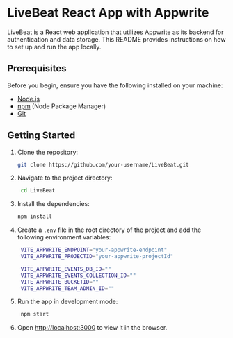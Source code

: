 # LiveBeat React App with Appwrite

LiveBeat is a React web application that utilizes Appwrite as its backend for authentication and data storage. This README provides instructions on how to set up and run the app locally.

## Prerequisites

Before you begin, ensure you have the following installed on your machine:

- [Node.js](https://nodejs.org/)
- [npm](https://www.npmjs.com/) (Node Package Manager)
- [Git](https://git-scm.com/)

## Getting Started

1. Clone the repository:

   ```bash
   git clone https://github.com/your-username/LiveBeat.git
   ```

2. Navigate to the project directory:

   ```bash
    cd LiveBeat
   ```

3. Install the dependencies:

   ```bash
   npm install
   ```

4. Create a `.env` file in the root directory of the project and add the following environment variables:

   ```bash
    VITE_APPWRITE_ENDPOINT="your-appwrite-endpoint"
    VITE_APPWRITE_PROJECTID="your-appwrite-projectId"

    VITE_APPWRITE_EVENTS_DB_ID=""
    VITE_APPWRITE_EVENTS_COLLECTION_ID=""
    VITE_APPWRITE_BUCKETID=""
    VITE_APPWRITE_TEAM_ADMIN_ID=""
   ```

5. Run the app in development mode:

   ```bash
    npm start
   ```

6. Open [http://localhost:3000](http://localhost:3000) to view it in the browser.
